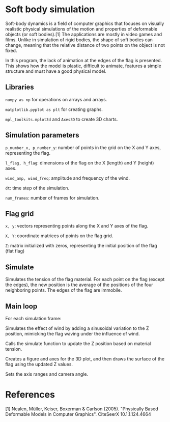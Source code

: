 # Soft body simulation

Soft-body dynamics is a field of computer graphics that focuses on visually realistic physical simulations of the motion and properties of deformable objects (or soft bodies).[1] The applications are mostly in video games and films. Unlike in simulation of rigid bodies, the shape of soft bodies can change, meaning that the relative distance of two points on the object is not fixed. 

In this program, the lack of animation at the edges of the flag is presented. This shows how the model is plastic, difficult to animate, features a simple structure and must have a good physical model.

## Libraries
`numpy as np` for operations on arrays and arrays.

`matplotlib.pyplot as plt` for creating graphs.

`mpl_toolkits.mplot3d` and `Axes3D` to create 3D charts.


## Simulation parameters

`p_number_x, p_number_y`: number of points in the grid on the X and Y axes, representing the flag.

`l_flag, h_flag`: dimensions of the flag on the X (length) and Y (height) axes.

`wind_amp, wind_freq`: amplitude and frequency of the wind.

`dt`: time step of the simulation.

`num_frames`: number of frames for simulation.

## Flag grid

`x, y`: vectors representing points along the X and Y axes of the flag.

`X, Y`: coordinate matrices of points on the flag grid.

`Z`: matrix initialized with zeros, representing the initial position of the flag (flat flag)

## Simulate 

Simulates the tension of the flag material. For each point on the flag (except the edges), the new position is the average of the positions of the four neighboring points. The edges of the flag are immobile.

## Main loop

For each simulation frame:

Simulates the effect of wind by adding a sinusoidal variation to the Z position, mimicking the flag waving under the influence of wind.

Calls the simulate function to update the Z position based on material tension.

Creates a figure and axes for the 3D plot, and then draws the surface of the flag using the updated Z values.

Sets the axis ranges and camera angle.



# References 
[1] Nealen, Müller, Keiser, Boxerman & Carlson (2005). "Physically Based Deformable Models in Computer Graphics". CiteSeerX 10.1.1.124.4664


 
